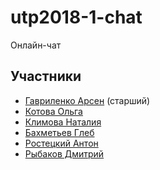 
# utp2018-1-chat
Онлайн-чат

## Участники
* [Гавриленко Арсен](https://github.com/senya-g) (старший)
* [Котова Ольга](https://github.com/volhamster) 
* [Климова Наталия](https://github.com/tataklim) 
* [Бахметьев Глеб](https://github.com/sk8bored) 
* [Ростецкий Антон](https://github.com/AntonRostetskiy)
* [Рыбаков Дмитрий](https://github.com/bulletmys) 
